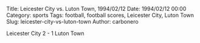 Title: Leicester City vs. Luton Town, 1994/02/12
Date: 1994/02/12 00:00
Category: sports
Tags: football, football scores, Leicester City, Luton Town
Slug: leicester-city-vs-luton-town
Author: carbonero


Leicester City 2 - 1 Luton Town
